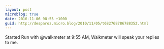 ```yaml
---
layout: post
microblog: true
date: 2010-11-06 08:55 +1000
guid: http://desparoz.micro.blog/2010/11/05/t682768786788352.html
---
```

Started Run with @walkmeter at 9:55 AM, Walkmeter will speak your replies to me.
